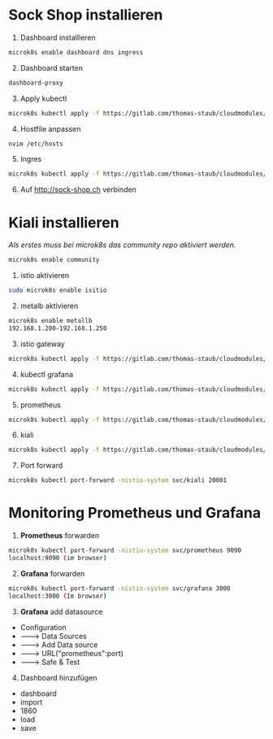 # Sock Shop installieren
1. Dashboard installieren
```Bash
microk8s enable dashboard dns ingress
```
2. Dashboard starten
```Bash
dashboard-proxy
```
3. Apply kubectl 
```Bash
microk8s kubectl apply -f https://gitlab.com/thomas-staub/cloudmodules/m169/demobeispiele/sock-shop/-/raw/main/deploy/kubernetes/complete-demo.yaml
```
4. Hostfile anpassen
```Bash
nvim /etc/hosts
```
5. Ingres
```Bash
microk8s kubectl apply -f https://gitlab.com/thomas-staub/cloudmodules/m169/demobeispiele/sock-shop/-/raw/main/deploy/kubernetes/complete-demo.yaml
```
6. Auf http://sock-shop.ch verbinden

# Kiali installieren
_Als erstes muss bei microk8s das community repo aktiviert werden._
```Bash
microk8s enable community
```
1. istio aktivieren
```Bash
sudo microk8s enable isitio
```
2. metalb aktivieren
```Bash
microk8s enable metallb
192.168.1.200-192.168.1.250
```
3. istio gateway
```Bash
microk8s kubectl apply -f https://gitlab.com/thomas-staub/cloudmodules/m169/demobeispiele/sock-shop/-/raw/main/deploy/kubernetes/sockshop-istio-gateway.yaml%60
```
4. kubectl grafana
```Bash
microk8s kubectl apply -f https://gitlab.com/thomas-staub/cloudmodules/m169/demobeispiele/sock-shop/-/raw/main/deploy/kubernetes/grafana.yaml
```
5. prometheus
```Bash
microk8s kubectl apply -f https://gitlab.com/thomas-staub/cloudmodules/m169/demobeispiele/sock-shop/-/raw/main/deploy/kubernetes/prometheus.yaml
```
6. kiali
```Bash
microk8s kubectl apply -f https://gitlab.com/thomas-staub/cloudmodules/m169/demobeispiele/sock-shop/-/raw/main/deploy/kubernetes/kiali.yaml
```
7. Port forward
```Bash
microk8s kubectl port-forward -nistio-system svc/kiali 20001
```
# Monitoring Prometheus und Grafana
1. **Prometheus** forwarden
```Bash
microk8s kubectl port-forward -nistio-system svc/prometheus 9090
localhost:9090 (im browser)
```
2. **Grafana** forwarden
```Bash
microk8s kubectl port-forward -nistio-system svc/grafana 3000
localhost:3000 (Im browser)
```
3. **Grafana** add datasource
- Configuration
- ---> Data Sources 
- ---> Add Data source
- ---> URL("prometheus":port)
- ---> Safe & Test
4. Dashboard hinzufügen
- dashboard
- import
- 1860
- load
- save

